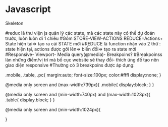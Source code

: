 # Javascript

Skeleton

#redux là thư viện js quản lý các state, mà các state này có thể dự đoán trước, luôn luôn đi 1 chiều
#Gồm STORE-VIEW-ACTIONS
REDUCE=Actions+ State hiện tại=> tạo ra cái STATE mới
#REDUCE là function nhận vào 2 thứ : state hiện tại, actions được gởi lên=> biến đổi=> tạo ra state mới
#Responsive- Viewport- Media query(@media)- Breakpoins?
#Breakpoinss làn những điểm/vị trí mà bố cục website sẽ thay đổi- thích ứng để tạo nên giao diện responsive
#Thường có 3 breakpoins được áp dụng:

.mobile,
.table,
.pc{
margin:auto;
font-size:100px;
color:#fffl
display:none;
}

<!-- Mobile: width< 740px -->

@media only screen and (max-width:739px){
.mobile{
display:block;
}
}

<!-- Tablet: width>=740px and width<1024px -->

@media only screen and (min-width:740px) and (max-width:1023px){
.table{
display.block;
}
}

<!-- PC: width: >=1024px -->

@media only screen and (min-width:1024px){

}
